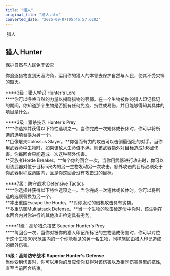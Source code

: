 ```yaml
---
title: "猎人"
original_file: "猎人.htm"
converted_date: "2025-09-07T05:46:57.620Z"
---
```


﻿ 猎人  

## **猎人 Hunter**

保护自然与人民免于毁灭

你追逐猎物直到天涯海角，运用你的猎人的本领去保护自然与人民，使其不受灾祸的毁灭。

****3级：猎人学识 Hunter's Lore  
****你可以呼唤自然的力量以揭晓猎物的强弱。在一个生物被你的猎人印记标记的期间，你知道那个生物是否拥有任何免疫、抗性或易伤，并且能够得知其具体的项目是什么。

****3级：猎杀技艺 Hunter's Prey  
****你选择并获得以下特性选项之一。当你完成一次短休或长休时，你可以将所选的选项替换为另一个。  
**巨像屠夫Colossus Slayer。**你强而有力的攻击可以击倒最强壮的对手。当你用武器命中生物时，如果该敌人生命值不满，则该武器额外对目标造成1d8点伤害。你每回合只能造成一次这种额外伤害。  
**灭族者Horde Breaker。**每个你的回合一次，当你用武器进行攻击时，你可以用该武器对位于目标5尺内的另一生物发动另一次攻击。额外攻击的目标必须处于你武器射程或范围内，且是你这回合没有攻击过的目标。

****7级：防守战术 Defensive Tactics  
****你选择并获得以下特性选项之一。当你完成一次短休或长休时，你可以将所选的选项替换为另一个。  
**冲出重围Escape the Horde。**对你发动的借机攻击具有劣势。  
**多重防御Multiattack Defense。**当一个生物的攻击检定命中你时，该生物在本回合内对你进行的其他攻击检定具有劣势。

****11级：高阶猎杀技艺 Superior Hunter's Prey  
****每回合一次，当你对被你的猎人印记所标记的生物造成伤害时，你可以对位于这个生物30尺范围内的一个你能看见的另一名生物，同样施加由猎人印记造成的额外伤害。

****15级：高阶防守战术 Superior Hunter's Defense****  
当你受到伤害时，你可以用你的反应使你获得对该伤害以及相同伤害类型的抗性, 直至当前回合结束。